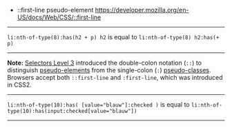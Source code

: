 - ::first-line pseudo-element
https://developer.mozilla.org/en-US/docs/Web/CSS/::first-line

---

`li:nth-of-type(8):has(h2 + p) h2`
is equal to
`li:nth-of-type(8) h2:has(+ p)`

---

**Note:** [Selectors Level 3](https://drafts.csswg.org/selectors-3/#first-line) introduced the double-colon notation (`::`) to distinguish [pseudo-elements](https://developer.mozilla.org/en-US/docs/Web/CSS/Pseudo-elements) from the single-colon (`:`) [pseudo-classes](https://developer.mozilla.org/en-US/docs/Web/CSS/Pseudo-classes). Browsers accept both `::first-line` and `:first-line`, which was introduced in CSS2.

---

`li:nth-of-type(10):has( [value="blauw"]:checked )`
is equal to
`li:nth-of-type(10):has(input:checked[value="blauw"])`

---

